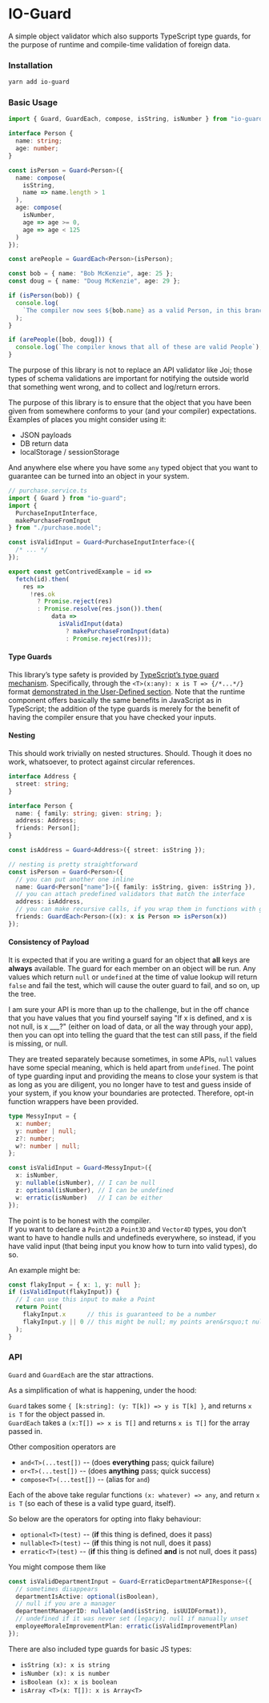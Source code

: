# IO-Guard

A simple object validator which also supports TypeScript type guards, for the purpose of runtime and compile-time validation of foreign data.

### Installation

```bash
yarn add io-guard
```

### Basic Usage

```ts
import { Guard, GuardEach, compose, isString, isNumber } from "io-guard";

interface Person {
  name: string;
  age: number;
}

const isPerson = Guard<Person>({
  name: compose(
    isString,
    name => name.length > 1
  ),
  age: compose(
    isNumber,
    age => age >= 0,
    age => age < 125
  )
});

const arePeople = GuardEach<Person>(isPerson);

const bob = { name: "Bob McKenzie", age: 25 };
const doug = { name: "Doug McKenzie", age: 29 };

if (isPerson(bob)) {
  console.log(
    `The compiler now sees ${bob.name} as a valid Person, in this branch`
  );
}

if (arePeople([bob, doug])) {
  console.log(`The compiler knows that all of these are valid People`);
}
```

The purpose of this library is not to replace an API validator like Joi; those types of schema validations are important for notifying the outside world that something went wrong, and to collect and log/return errors.

The purpose of this library is to ensure that the object that you have been given from somewhere conforms to your (and your compiler) expectations. Examples of places you might consider using it:

- JSON payloads
- DB return data
- localStorage / sessionStorage

And anywhere else where you have some `any` typed object that you want to guarantee can be turned into an object in your system.

```ts
// purchase.service.ts
import { Guard } from "io-guard";
import {
  PurchaseInputInterface,
  makePurchaseFromInput
} from "./purchase.model";

const isValidInput = Guard<PurchaseInputInterface>({
  /* ... */
});

export const getContrivedExample = id =>
  fetch(id).then(
    res =>
      !res.ok
        ? Promise.reject(res)
        : Promise.resolve(res.json()).then(
            data =>
              isValidInput(data)
                ? makePurchaseFromInput(data)
                : Promise.reject(res)));
```

#### Type Guards
This library&rsquo;s type safety is provided by [TypeScript&rsquo;s type guard mechanism](https://www.typescriptlang.org/docs/handbook/advanced-types.html#type-guards-and-differentiating-types). Specifically, through the `<T>(x:any): x is T => {/*...*/}` format [demonstrated in the User-Defined section](https://www.typescriptlang.org/docs/handbook/advanced-types.html#user-defined-type-guards). Note that the runtime component offers basically the same benefits in JavaScript as in TypeScript; the addition of the type guards is merely for the benefit of having the compiler ensure that you have checked your inputs.

#### Nesting

This should work trivially on nested structures. Should. Though it does no work, whatsoever, to protect against circular references.

```ts
interface Address {
  street: string;
}

interface Person {
  name: { family: string; given: string; };
  address: Address;
  friends: Person[];
}

const isAddress = Guard<Address>({ street: isString });

// nesting is pretty straightforward
const isPerson = Guard<Person>({
  // you can put another one inline
  name: Guard<Person["name"]>({ family: isString, given: isString }),
  // you can attach predefined validators that match the interface
  address: isAddress,
  // you can make recursive calls, if you wrap them in functions with guards
  friends: GuardEach<Person>((x): x is Person => isPerson(x))
});
```

#### Consistency of Payload

It is expected that if you are writing a guard for an object that **all** keys are **always** available. The guard for each member on an object will be run. Any values which return `null` or `undefined` at the time of value lookup will return `false` and fail the test, which will cause the outer guard to fail, and so on, up the tree.

I am sure your API is more than up to the challenge, but in the off chance that you have values that you find yourself saying "If x is defined, and x is not null, is x ___?" (either on load of data, or all the way through your app), then you can opt into telling the guard that the test can still pass, if the field is missing, or null.

They are treated separately because sometimes, in some APIs, `null` values have some special meaning, which is held apart from `undefined`. The point of type guarding input and providing the means to close your system is that as long as you are diligent, you no longer have to test and guess inside of your system, if you know your boundaries are protected. Therefore, opt-in function wrappers have been provided.

```ts
type MessyInput = {
  x: number;
  y: number | null;
  z?: number;
  w?: number | null;
};

const isValidInput = Guard<MessyInput>({
  x: isNumber,
  y: nullable(isNumber), // I can be null
  z: optional(isNumber), // I can be undefined
  w: erratic(isNumber)   // I can be either
});
```
The point is to be honest with the compiler.  
If you want to declare a `Point2D` a `Point3D` and `Vector4D` types, you don&rsquo;t want to have to handle nulls and undefineds everywhere, so instead, if you have valid input (that being input you know how to turn into valid types), do so.

An example might be:

```ts
const flakyInput = { x: 1, y: null };
if (isValidInput(flakyInput)) {
  // I can use this input to make a Point
  return Point(
    flakyInput.x      // this is guaranteed to be a number
    flakyInput.y || 0 // this might be null; my points aren&rsquo;t nullable
  );
}
```


### API

`Guard` and `GuardEach` are the star attractions.  

As a simplification of what is happening, under the hood:

`Guard` takes some `{ [k:string]: (y: T[k]) => y is T[k] }`, and returns `x is T` for the object passed in.  
`GuardEach` takes a `(x:T[]) => x is T[]` and returns `x is T[]` for the array passed in.  

Other composition operators are

- `and<T>(...test[])` -- (does **everything** pass; quick failure)
- `or<T>(...test[])` -- (does **anything** pass; quick success)
- `compose<T>(...test[])` -- (alias for `and`)

Each of the above take regular functions `(x: whatever) => any`, and return `x is T` (so each of these is a valid type guard, itself).

So below are the operators for opting into flaky behaviour:

- `optional<T>(test)` -- (**if** this thing is defined, does it pass)
- `nullable<T>(test)` -- (**if** this thing is not null, does it pass)
- `erratic<T>(test)` -- (**if** this thing is defined **and** is not null, does it pass)

You might compose them like

```ts
const isValidDepartmentInput = Guard<ErraticDepartmentAPIResponse>({
  // sometimes disappears
  departmentIsActive: optional(isBoolean),
  // null if you are a manager
  departmentManagerID: nullable(and(isString, isUUIDFormat)),
  // undefined if it was never set (legacy); null if manually unset
  employeeMoraleImprovementPlan: erratic(isValidImprovementPlan)
});
```

There are also included type guards for basic JS types:

- `isString (x): x is string`
- `isNumber (x): x is number`
- `isBoolean (x): x is boolean`
- `isArray <T>(x: T[]): x is Array<T>`
